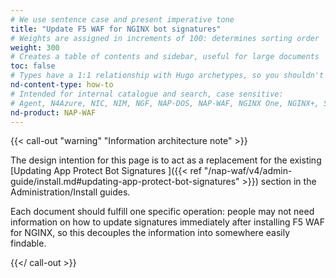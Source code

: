 ```yaml
---
# We use sentence case and present imperative tone
title: "Update F5 WAF for NGINX bot signatures"
# Weights are assigned in increments of 100: determines sorting order
weight: 300
# Creates a table of contents and sidebar, useful for large documents
toc: false
# Types have a 1:1 relationship with Hugo archetypes, so you shouldn't need to change this
nd-content-type: how-to
# Intended for internal catalogue and search, case sensitive:
# Agent, N4Azure, NIC, NIM, NGF, NAP-DOS, NAP-WAF, NGINX One, NGINX+, Solutions, Unit
nd-product: NAP-WAF
---
```


{{< call-out "warning" "Information architecture note" >}}

The design intention for this page is to act as a replacement for the existing [Updating App Protect Bot Signatures ]({{< ref "/nap-waf/v4/admin-guide/install.md#updating-app-protect-bot-signatures" >}}) section in the Administration/Install guides.

Each document should fulfill one specific operation: people may not need information on how to update signatures immediately after installing F5 WAF for NGINX, so this decouples the information into somewhere easily findable.

{{</ call-out >}}